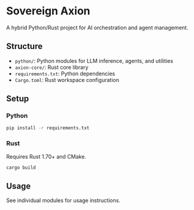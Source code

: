 # Sovereign Axion

A hybrid Python/Rust project for AI orchestration and agent management.

## Structure

- `python/`: Python modules for LLM inference, agents, and utilities
- `axion-core/`: Rust core library
- `requirements.txt`: Python dependencies
- `Cargo.toml`: Rust workspace configuration

## Setup

### Python

```bash
pip install -r requirements.txt
```

### Rust

Requires Rust 1.70+ and CMake.

```bash
cargo build
```

## Usage

See individual modules for usage instructions.